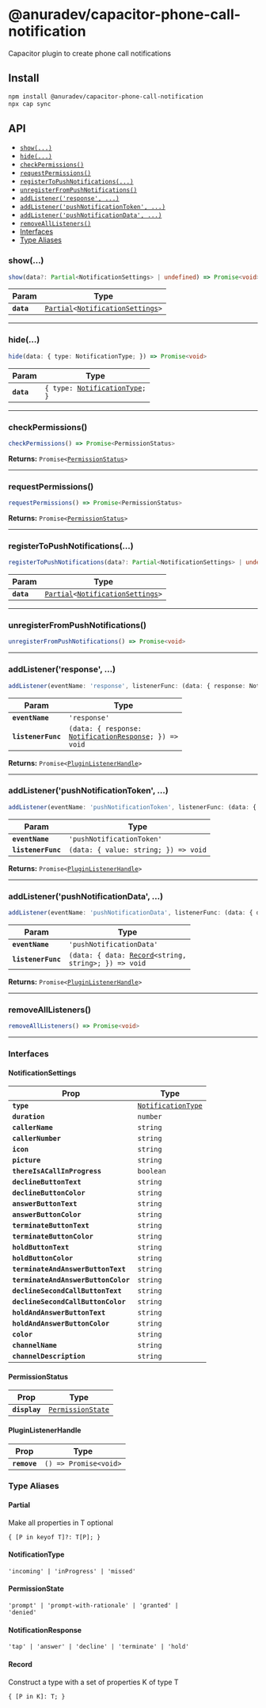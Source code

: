 # @anuradev/capacitor-phone-call-notification

Capacitor plugin to create phone call notifications

## Install

```bash
npm install @anuradev/capacitor-phone-call-notification
npx cap sync
```

## API

<docgen-index>

* [`show(...)`](#show)
* [`hide(...)`](#hide)
* [`checkPermissions()`](#checkpermissions)
* [`requestPermissions()`](#requestpermissions)
* [`registerToPushNotifications(...)`](#registertopushnotifications)
* [`unregisterFromPushNotifications()`](#unregisterfrompushnotifications)
* [`addListener('response', ...)`](#addlistenerresponse-)
* [`addListener('pushNotificationToken', ...)`](#addlistenerpushnotificationtoken-)
* [`addListener('pushNotificationData', ...)`](#addlistenerpushnotificationdata-)
* [`removeAllListeners()`](#removealllisteners)
* [Interfaces](#interfaces)
* [Type Aliases](#type-aliases)

</docgen-index>

<docgen-api>
<!--Update the source file JSDoc comments and rerun docgen to update the docs below-->

### show(...)

```typescript
show(data?: Partial<NotificationSettings> | undefined) => Promise<void>
```

| Param      | Type                                                                                                        |
| ---------- | ----------------------------------------------------------------------------------------------------------- |
| **`data`** | <code><a href="#partial">Partial</a>&lt;<a href="#notificationsettings">NotificationSettings</a>&gt;</code> |

--------------------


### hide(...)

```typescript
hide(data: { type: NotificationType; }) => Promise<void>
```

| Param      | Type                                                                     |
| ---------- | ------------------------------------------------------------------------ |
| **`data`** | <code>{ type: <a href="#notificationtype">NotificationType</a>; }</code> |

--------------------


### checkPermissions()

```typescript
checkPermissions() => Promise<PermissionStatus>
```

**Returns:** <code>Promise&lt;<a href="#permissionstatus">PermissionStatus</a>&gt;</code>

--------------------


### requestPermissions()

```typescript
requestPermissions() => Promise<PermissionStatus>
```

**Returns:** <code>Promise&lt;<a href="#permissionstatus">PermissionStatus</a>&gt;</code>

--------------------


### registerToPushNotifications(...)

```typescript
registerToPushNotifications(data?: Partial<NotificationSettings> | undefined) => Promise<void>
```

| Param      | Type                                                                                                        |
| ---------- | ----------------------------------------------------------------------------------------------------------- |
| **`data`** | <code><a href="#partial">Partial</a>&lt;<a href="#notificationsettings">NotificationSettings</a>&gt;</code> |

--------------------


### unregisterFromPushNotifications()

```typescript
unregisterFromPushNotifications() => Promise<void>
```

--------------------


### addListener('response', ...)

```typescript
addListener(eventName: 'response', listenerFunc: (data: { response: NotificationResponse; }) => void) => Promise<PluginListenerHandle>
```

| Param              | Type                                                                                                    |
| ------------------ | ------------------------------------------------------------------------------------------------------- |
| **`eventName`**    | <code>'response'</code>                                                                                 |
| **`listenerFunc`** | <code>(data: { response: <a href="#notificationresponse">NotificationResponse</a>; }) =&gt; void</code> |

**Returns:** <code>Promise&lt;<a href="#pluginlistenerhandle">PluginListenerHandle</a>&gt;</code>

--------------------


### addListener('pushNotificationToken', ...)

```typescript
addListener(eventName: 'pushNotificationToken', listenerFunc: (data: { value: string; }) => void) => Promise<PluginListenerHandle>
```

| Param              | Type                                               |
| ------------------ | -------------------------------------------------- |
| **`eventName`**    | <code>'pushNotificationToken'</code>               |
| **`listenerFunc`** | <code>(data: { value: string; }) =&gt; void</code> |

**Returns:** <code>Promise&lt;<a href="#pluginlistenerhandle">PluginListenerHandle</a>&gt;</code>

--------------------


### addListener('pushNotificationData', ...)

```typescript
addListener(eventName: 'pushNotificationData', listenerFunc: (data: { data: Record<string, string>; }) => void) => Promise<PluginListenerHandle>
```

| Param              | Type                                                                                          |
| ------------------ | --------------------------------------------------------------------------------------------- |
| **`eventName`**    | <code>'pushNotificationData'</code>                                                           |
| **`listenerFunc`** | <code>(data: { data: <a href="#record">Record</a>&lt;string, string&gt;; }) =&gt; void</code> |

**Returns:** <code>Promise&lt;<a href="#pluginlistenerhandle">PluginListenerHandle</a>&gt;</code>

--------------------


### removeAllListeners()

```typescript
removeAllListeners() => Promise<void>
```

--------------------


### Interfaces


#### NotificationSettings

| Prop                                | Type                                                          |
| ----------------------------------- | ------------------------------------------------------------- |
| **`type`**                          | <code><a href="#notificationtype">NotificationType</a></code> |
| **`duration`**                      | <code>number</code>                                           |
| **`callerName`**                    | <code>string</code>                                           |
| **`callerNumber`**                  | <code>string</code>                                           |
| **`icon`**                          | <code>string</code>                                           |
| **`picture`**                       | <code>string</code>                                           |
| **`thereIsACallInProgress`**        | <code>boolean</code>                                          |
| **`declineButtonText`**             | <code>string</code>                                           |
| **`declineButtonColor`**            | <code>string</code>                                           |
| **`answerButtonText`**              | <code>string</code>                                           |
| **`answerButtonColor`**             | <code>string</code>                                           |
| **`terminateButtonText`**           | <code>string</code>                                           |
| **`terminateButtonColor`**          | <code>string</code>                                           |
| **`holdButtonText`**                | <code>string</code>                                           |
| **`holdButtonColor`**               | <code>string</code>                                           |
| **`terminateAndAnswerButtonText`**  | <code>string</code>                                           |
| **`terminateAndAnswerButtonColor`** | <code>string</code>                                           |
| **`declineSecondCallButtonText`**   | <code>string</code>                                           |
| **`declineSecondCallButtonColor`**  | <code>string</code>                                           |
| **`holdAndAnswerButtonText`**       | <code>string</code>                                           |
| **`holdAndAnswerButtonColor`**      | <code>string</code>                                           |
| **`color`**                         | <code>string</code>                                           |
| **`channelName`**                   | <code>string</code>                                           |
| **`channelDescription`**            | <code>string</code>                                           |


#### PermissionStatus

| Prop          | Type                                                        |
| ------------- | ----------------------------------------------------------- |
| **`display`** | <code><a href="#permissionstate">PermissionState</a></code> |


#### PluginListenerHandle

| Prop         | Type                                      |
| ------------ | ----------------------------------------- |
| **`remove`** | <code>() =&gt; Promise&lt;void&gt;</code> |


### Type Aliases


#### Partial

Make all properties in T optional

<code>{ [P in keyof T]?: T[P]; }</code>


#### NotificationType

<code>'incoming' | 'inProgress' | 'missed'</code>


#### PermissionState

<code>'prompt' | 'prompt-with-rationale' | 'granted' | 'denied'</code>


#### NotificationResponse

<code>'tap' | 'answer' | 'decline' | 'terminate' | 'hold'</code>


#### Record

Construct a type with a set of properties K of type T

<code>{ [P in K]: T; }</code>

</docgen-api>
